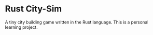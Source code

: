 
# Rust City-Sim

A tiny city building game written in the Rust language.
This is a personal learning project.

